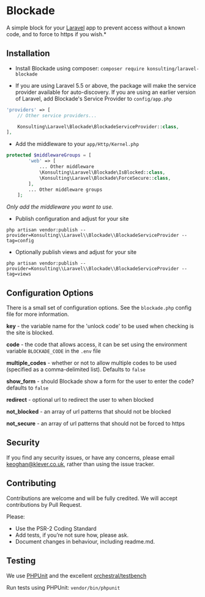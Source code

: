 # Blockade

A simple block for your [Laravel](https://laravel.com) app to prevent access without a known code, and to force to https if you wish.*

## Installation

* Install Blockade using composer: `composer require konsulting/laravel-blockade`

* If you are using Laravel 5.5 or above, the package will make the service provider available for auto-discovery.
If you are using an earlier version of Laravel, add Blockade's Service Provider to `config/app.php`

```php
'providers' => [
    // Other service providers...

    Konsulting\Laravel\Blockade\BlockadeServiceProvider::class,
],

```

* Add the middleware to your `app/Http/Kernel.php`

```php
protected $middlewareGroups = [
        'web' => [
            ... Other middleware
            \Konsulting\Laravel\Blockade\IsBlocked::class,
            \Konsulting\Laravel\Blockade\ForceSecure::class,
        ],
        ... Other middleware groups
    ];
```
_Only add the middleware you want to use._

* Publish configuration and adjust for your site
```
php artisan vendor:publish --provider=Konsulting\\Laravel\\Blockade\\BlockadeServiceProvider --tag=config
```

* Optionally publish views and adjust for your site
```
php artisan vendor:publish --provider=Konsulting\\Laravel\\Blockade\\BlockadeServiceProvider --tag=views
```

## Configuration Options

There is a small set of configuration options. See the `blockade.php` config file for more information.

**key** - the variable name for the 'unlock code' to be used when checking is the site is blocked.

**code** - the code that allows access, it can be set using the environment variable `BLOCKADE_CODE` in the `.env` file

**multiple_codes** - whether or not to allow multiple codes to be used (specified as a comma-delimited list). Defaults to `false`

**show_form** - should Blockade show a form for the user to enter the code? defaults to `false`

**redirect** - optional url to redirect the user to when blocked

**not_blocked** - an array of url patterns that should not be blocked

**not_secure** - an array of url patterns that should not be forced to https

## Security

If you find any security issues, or have any concerns, please email [keoghan@klever.co.uk](keoghan@klever.co.uk), rather than using the issue tracker.

## Contributing

Contributions are welcome and will be fully credited. We will accept contributions by Pull Request.

Please:

* Use the PSR-2 Coding Standard
* Add tests, if you’re not sure how, please ask.
* Document changes in behaviour, including readme.md.

## Testing
We use [PHPUnit](https://phpunit.de) and the excellent [orchestral/testbench](https://github.com/orchestral/testbench)

Run tests using PHPUnit: `vendor/bin/phpunit`
